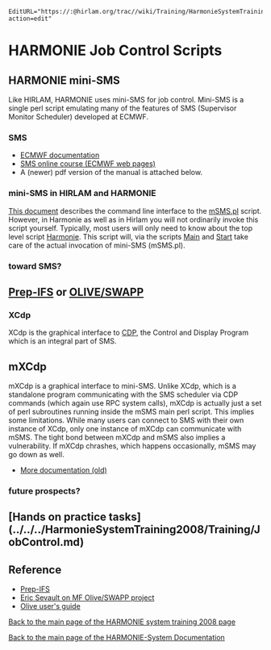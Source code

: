 ```@meta
EditURL="https://:@hirlam.org/trac//wiki/Training/HarmonieSystemTraining2008/Lecture/JobControl?action=edit"
```

# HARMONIE Job Control Scripts

## HARMONIE mini-SMS
Like HIRLAM, HARMONIE uses mini-SMS for job control. Mini-SMS is a single perl script emulating
many of the features of SMS (Supervisor Monitor Scheduler) developed at ECMWF.

### SMS
 * [ECMWF documentation](https://hirlam.org/UG/HL_Documentation/mSMS/SMS/)
 * [SMS online course (ECMWF web pages)](http://www.ecmwf.int/publications/manuals/sms/course/)
 * A (newer) pdf version of the manual is attached below.

### mini-SMS in HIRLAM and HARMONIE
[This document](https://hirlam.org/UG/HL_Documentation/mSMS/mSMS_CLI.html) describes the command line
interface to the [mSMS.pl](https://hirlam.org/trac/browser/trunk/harmonie/msms/mSMS.pl) script. However, in Harmonie as well as in Hirlam you will not ordinarily
invoke this script yourself.  Typically, most users will only need to know about the top level script [Harmonie](https://hirlam.org/trac/browser/trunk/harmonie/config-sh/Harmonie). This script will, via the scripts [Main](https://hirlam.org/trac/browser/trunk/harmonie/config-sh/Main) and
[Start](https://hirlam.org/trac/browser/trunk/harmonie/scr/Start) take care of the actual invocation of mini-SMS (mSMS.pl).

### toward SMS?

## [ Prep-IFS](https://hirlam.org/HX/organisation/reports/systemww_200709/prepIFS2007.ppt) or [OLIVE/SWAPP](https://hirlam.org/HX/organisation/reports/systemww_200709/Olive_UG.pdf)

### XCdp
XCdp is the graphical interface to [CDP](https://hirlam.org/UG/HL_Documentation/mSMS/SMS/cdp/), the Control and Display Program which is an integral part of SMS.
 
## mXCdp
mXCdp is a graphical interface to mini-SMS. Unlike XCdp, which is a standalone program communicating with the SMS scheduler via CDP commands (which again use RPC system calls), mXCdp is actually just a set of perl subroutines running inside the mSMS main perl script. This implies some limitations. While many users can connect to SMS with their own instance of XCdp, only one instance of mXCdp can communicate with mSMS. The tight bond between mXCdp and mSMS also implies a vulnerability. If mXCdp chrashes, which happens occasionally, mSMS may go down as well.

 * [More documentation (old)](https://hirlam.org/UG/HL_Documentation/mSMS/mXCdp/)

### future prospects?

## [Hands on practice tasks] (../../../HarmonieSystemTraining2008/Training/JobControl.md)

## Reference
 * [ Prep-IFS ](https://hirlam.org/HX/organisation/reports/systemww_200709/prepIFS2007.ppt)
 * [Eric Sevault on MF Olive/SWAPP project](https://hirlam.org/HX/organisation/reports/systemww_200709/18A_swapp_EricSevault.pdf)
 * [Olive user's guide](https://hirlam.org/HX/organisation/reports/systemww_200709/Olive_UG.pdf)

[ Back to the main page of the HARMONIE system training 2008 page](https://hirlam.org/trac/wiki/HarmonieSystemTraining2008)

[Back to the main page of the HARMONIE-System Documentation](https://hirlam.org/trac/wiki/HarmonieSystemDocumentation)